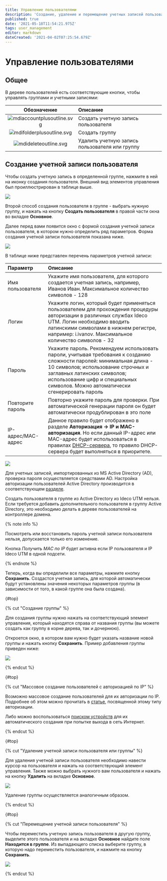 ```yaml
---
title: Управление пользователями
description: 'Создание, удаление и перемещение учетных записей пользователей.'
published: true
date: '2021-05-18T11:54:21.975Z'
tags: user_management
editor: markdown
dateCreated: '2021-04-02T07:25:54.679Z'
---
```


# Управление пользователями

## Общее

В дереве пользователей есть соответствующие кнопки, чтобы управлять группами и учетными записями:

| Обозначение | Описание |
| :---: | :--- |
| ![mdiaccountplusoutline.svg](../../../_images/mdiaccountplusoutline.svg) | Создать учетную запись пользователя |
| ![mdifolderplusoutline.svg](../../../_images/mdifolderplusoutline.svg) | Создать группу |
| ![mdideleteoutline.svg](../../../_images/mdideleteoutline.svg) | Удалить учетную запись пользователя или группу |

## Создание учетной записи пользователя

Чтобы создать учетную запись в определенной группе, нажмите в ней на иконку создания пользователя. Внешний вид элементов управления был проиллюстрирован в таблице выше.

![](../../../_images/add-user.gif)

Второй способ создания пользователя в группе - выбрать нужную группу, и нажать на кнопку **Создать пользователя** в правой части окна во вкладке **Основное**.

Далее перед вами появится окно с формой создания учетной записи пользователя, в котором нужно определить ряд параметров. Форма создания учетной записи пользователя показана ниже.

![](../../../_images/userrr1.png)

В таблице ниже представлен перечень параметров учетной записи:

| Параметр | Описание |
| :--- | :--- |
| Имя пользователя | Укажите имя пользователя, для которого создается учетная запись, например, Иванов Иван. Максимальное количество символов - 128 |
| Логин | Укажите логин, который будет применяться пользователем для прохождения процедуры авторизации в различных службах Ideco UTM. Логин необходимо вводить латинскими символами в нижнем регистре, например: i.ivanov. Максимальное количество символов - 32 |
| Пароль | Укажите пароль. Рекомендуем использовать пароли, учитывая требования к созданию сложности паролей: минимальная длина - 10 символов; использование строчных и заглавных латинских символов; использование цифр и специальных символов. Можно автоматически сгенерировать пароль |
| Повторите пароль | Повторно укажите пароль для проверки. При автоматической генерации пароля он будет автоматически продублирован в это поле |
| IP-адрес/MAC-адрес | Данное правило будет отображено в разделе **Авторизация -> IP и MAC-авторизация**. Но если данный IP-адрес или MAC-адрес будет использоваться в правилах [DHCP-сервера](../services/dhcp.md), то правило DHCP-сервера будет выполняться в приоритете. |

![](../../../_images/add-user-2-way.gif)

Для учетных записей, импортированных из MS Active Directory (AD), проверка пароля осуществляется средствами AD. Настройка авторизации пользователей Active Directory производится в соответствующем [разделе](active-directory/active-directory-user-authorization.md).

Создать пользователя в группе из Active Directory из Ideco UTM нельзя. Если требуется добавить дополнительного пользователя в группу Active Directory, это необходимо делать в дереве пользователей на контроллере домена.

{% note info %}

Посмотреть или восстановить пароль учетной записи пользователя нельзя, допускается только его изменение.

Кнопка *Получить MAC по IP* будет активна если IP пользователя и IP Ideco UTM в одной подсети.

{% endnote %}

Теперь, когда вы определили все параметры, нажмите кнопку **Сохранить**. Создастся учетная запись, для которой автоматически будут установлены значения некоторых параметров группы (в зависимости от того, в какой группе она была создана).

{#top}

{% cut "Создание группы" %}

Для создания группы нужно нажать на соответствующий элемент управления, который находятся справа от названия группы (вы можете создать как группу в корне дерева, так и дочернюю).

Откроется окно, в котором вам нужно будет указать название новой группы и нажать кнопку **Сохранить**. Пример добавления группы приведен ниже:

![](../../../_images/add-group.gif)

{% endcut %}

{#top}

{% cut "Массовое создание пользователей с авторизацией по IP" %}

Возможно массовое создание пользователей для их авторизации по IP. Подробнее об этом можно прочитать в [статье](settings/users/authorization/IP-and-MAC-authorization/../../../../authorization/IP-and-MAC-authorization/ip.md), посвященной этому типу авторизации.

Либо можно воспользоваться [поиском устройств](device-discovery.md) для их автоматического создания при попытке выхода в сеть Интернет.

{% endcut %}

{#top}

{% cut "Удаление учетной записи пользователя или группы" %}

Для удаления учетной записи пользователя необходимо навести курсор на пользователя и нажать на соответствующий элемент управления. Также можно выбрать нужного вам пользователя и нажать на кнопку **Удалить** на вкладке **Основное**.

![](../../../_images/del-user.gif)

Удаление группы осуществляется аналогичным образом.

{% endcut %}

{#top}

{% cut "Перемещение учетной записи пользователя" %}

Чтобы переместить учетную запись пользователя в другую группу, выделите этого пользователя и на вкладке **Основное** найдите поле **Находится в группе**. Из выпадающего списка выберите группу, в которую надо переместить пользователя, и нажмите на кнопку **Сохранить**.

![](../../../_images/change-group.gif)

{% endcut %}

